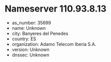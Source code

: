 # Nameserver 110.93.8.13

* as_number: 35699
* name: Unknown
* city: Banyeres del Penedes
* country: ES
* organization: Adamo Telecom Iberia S.A.
* version: Unknown
* dnssec: Unknown
